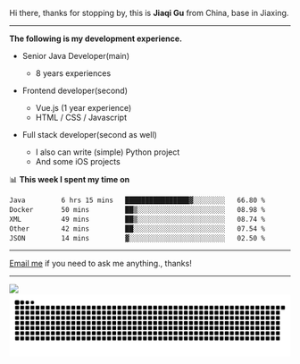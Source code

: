 Hi there, thanks for stopping by, this is **Jiaqi Gu** from China, base in Jiaxing.

---

**The following is my development experience.**

- Senior Java Developer(main)
  - 8 years experiences

- Frontend developer(second)
  - Vue.js (1 year experience)
  - HTML / CSS / Javascript
  
- Full stack developer(second as well)
  - I also can write (simple) Python project
  - And some iOS projects

📊 **This week I spent my time on**
<!--START_SECTION:waka-->

```txt
Java         6 hrs 15 mins   ████████████████▓░░░░░░░░   66.80 %
Docker       50 mins         ██▒░░░░░░░░░░░░░░░░░░░░░░   08.98 %
XML          49 mins         ██▒░░░░░░░░░░░░░░░░░░░░░░   08.74 %
Other        42 mins         ██░░░░░░░░░░░░░░░░░░░░░░░   07.54 %
JSON         14 mins         ▓░░░░░░░░░░░░░░░░░░░░░░░░   02.50 %
```

<!--END_SECTION:waka-->

---

[Email me](mailto:htk2klwgr@mozmail.com?subject=Hiring_from_GitHub) if you need to ask me anything., thanks!

---

![]( https://visitor-badge.glitch.me/badge?page_id=githubgujiaqi)
![]( https://github.com/droid-Q/droid-Q/raw/output/github-contribution-grid-snake.svg#gh-dark-mode-only)
